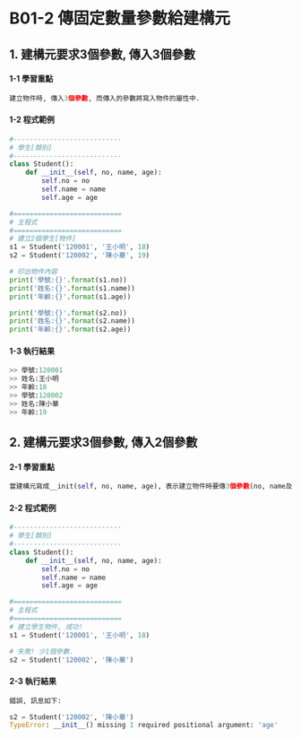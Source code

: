 # B01-2 傳固定數量參數給建構元


## 1. 建構元要求3個參數, 傳入3個參數 

#### 1-1 學習重點
``` python
建立物件時, 傳入3個參數, 而傳入的參數將寫入物件的屬性中.
```

#### 1-2 程式範例

``` python
#---------------------------
# 學生[類別]
#---------------------------
class Student():
    def __init__(self, no, name, age):
        self.no = no
        self.name = name
        self.age = age

#===========================
# 主程式
#===========================
# 建立2個學生[物件]
s1 = Student('120001', '王小明', 18)
s2 = Student('120002', '陳小華', 19)

# 印出物件內容
print('學號:{}'.format(s1.no))
print('姓名:{}'.format(s1.name))
print('年齡:{}'.format(s1.age))

print('學號:{}'.format(s2.no))
print('姓名:{}'.format(s2.name))
print('年齡:{}'.format(s2.age))
```

#### 1-3 執行結果
``` python
>> 學號:120001
>> 姓名:王小明
>> 年齡:18
>> 學號:120002
>> 姓名:陳小華
>> 年齡:19
```


## 2. 建構元要求3個參數, 傳入2個參數 

#### 2-1 學習重點
``` python
當建構元寫成__init(self, no, name, age), 表示建立物件時要傳3個參數(no, name及age).
```

#### 2-2 程式範例

``` python
#---------------------------
# 學生[類別]
#---------------------------
class Student():
    def __init__(self, no, name, age):
        self.no = no
        self.name = name
        self.age = age

#===========================
# 主程式
#===========================
# 建立學生物件, 成功!
s1 = Student('120001', '王小明', 18)

# 失敗! 少1個參數.
s2 = Student('120002', '陳小華')
```

#### 2-3 執行結果
``` python
錯誤, 訊息如下:

s2 = Student('120002', '陳小華')
TypeError: __init__() missing 1 required positional argument: 'age'
```
